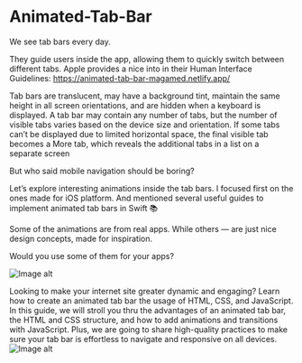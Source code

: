 # Animated-Tab-Bar


We see tab bars every day.

They guide users inside the app, allowing them to quickly switch between different tabs. Apple provides a nice into in their Human Interface Guidelines:
https://animated-tab-bar-magamed.netlify.app/

Tab bars are translucent, may have a background tint, maintain the same height in all screen orientations, and are hidden when a keyboard is displayed. A tab bar may contain any number of tabs, but the number of visible tabs varies based on the device size and orientation. If some tabs can’t be displayed due to limited horizontal space, the final visible tab becomes a More tab, which reveals the additional tabs in a list on a separate screen

But who said mobile navigation should be boring?

Let’s explore interesting animations inside the tab bars. I focused first on the ones made for iOS platform. And mentioned several useful guides to implement animated tab bars in Swift 📚

Some of the animations are from real apps. While others — are just nice design concepts, made for inspiration.

Would you use some of them for your apps?

![Image alt](https://github.com/{username}/{repository}/raw/{branch}/{path}/image.png)


Looking to make your internet site greater dynamic and engaging? Learn how to create an animated tab bar the usage of HTML, CSS, and JavaScript. In this guide, we will stroll you thru the advantages of an animated tab bar, the HTML and CSS structure, and how to add animations and transitions with JavaScript. Plus, we are going to share high-quality practices to make sure your tab bar is effortless to navigate and responsive on all devices.
![Image alt](https://github.com/{username}/{repository}/raw/{branch}/{path}/image.png)


